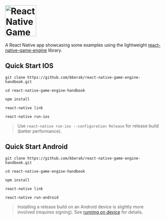 # <a href="https://github.com/bberak/react-native-game-engine-handbook"><img align="center" src='https://raw.githubusercontent.com/bberak/react-native-game-engine-handbook/master/app/table-of-contents/images/logo-alt%402x.png?raw=true' alt="React Native Game Engine Handbook" height='100' /></a>

A React Native app showcasing some examples using the lightweight [react-native-game-engine](https://github.com/bberak/react-native-game-engine) library.

## Quick Start IOS

```
git clone https://github.com/bberak/react-native-game-engine-handbook.git

cd react-native-game-engine-handbook

npm install

react-native link

react-native run-ios
```

> Use ```react-native run-ios --configuration Release``` for release build (better performance).

## Quick Start Android

```
git clone https://github.com/bberak/react-native-game-engine-handbook.git

cd react-native-game-engine-handbook

npm install

react-native link

react-native run-android
```

> Installing a release build on an Android device is slightly more involved (requires signing). See [running on device](https://facebook.github.io/react-native/docs/running-on-device.html) for details.
